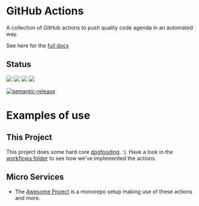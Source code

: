 # GitHub Actions

A collection of GitHub actions to push quality code agenda in an automated way.

See here for the [full docs][1]

## Status
[![](https://github.com/dogmatic69/actions/workflows/ci%20master/badge.svg)](https://github.com/dogmatic69/actions)
[![](https://github.com/dogmatic69/actions/workflows/ci%20pr/badge.svg)](https://github.com/dogmatic69/actions)
[![](https://github.com/dogmatic69/actions/workflows/automation%20pr/badge.svg)](https://github.com/dogmatic69/actions)
[![](https://github.com/dogmatic69/actions/workflows/automation%20triage/badge.svg)](https://github.com/dogmatic69/actions)

[![semantic-release](https://img.shields.io/badge/%20%20%F0%9F%93%A6%F0%9F%9A%80-semantic--release-e10079.svg)](https://github.com/semantic-release/semantic-release)

# Examples of use

## This Project

This project does some hard core [dogfooding][4].  :). Have a look
in the [workflows folder][2] to see how we've implemented the actions.

## Micro Services

- The [Awesome Project][3] is a monorepo setup making use of these actions
and more.


[1]: https://dogmatic69.github.io/actions/
[2]: ./.github/workflows
[3]: https://github.com/dogmatic69/awesome-project
[4]: https://en.wikipedia.org/wiki/Eating_your_own_dog_food
